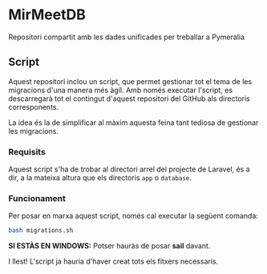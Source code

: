 # MirMeetDB
Repositori compartit amb les dades unificades per treballar a Pymeralia

## Script
Aquest repositori inclou un script, que permet gestionar tot el tema de les migracions d'una manera més àgil. Amb només executar l'script, es descarregarà tot el contingut d'aquest repositori del GitHub als directoris corresponents. 

La idea és la de simplificar al màxim aquesta feina tant tediosa de gestionar les migracions.

### Requisits
Aquest script s'ha de trobar al directori arrel del projecte de Laravel, és a dir, a la mateixa altura que els directoris `app` o `database`.

### Funcionament
Per posar en marxa aquest script, només cal executar la següent comanda:

```bash
bash migrations.sh
```

**SI ESTÀS EN WINDOWS:** Potser hauràs de posar **sail** davant.

I llest! L'script ja hauria d'haver creat tots els fitxers necessaris.
